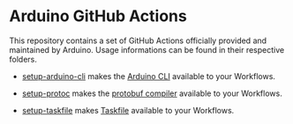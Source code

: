 # Arduino GitHub Actions

This repository contains a set of GitHub Actions officially provided and maintained
by Arduino. Usage informations can be found in their respective folders.

* [setup-arduino-cli](./setup-arduino-cli) makes the
[Arduino CLI](https://github.com/Arduino/arduino-cli)
available to your Workflows.

* [setup-protoc](./setup-protoc) makes the
[protobuf compiler](https://github.com/protocolbuffers/protobuf)
available to your Workflows.

* [setup-taskfile](./setup-taskfile) makes [Taskfile](https://taskfile.dev/#/)
available to your Workflows.

